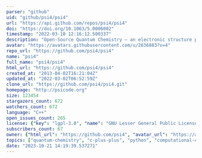 ```yaml
---
parser: "github"
uid: "github/psi4/psi4"
url: "https://api.github.com/repos/psi4/psi4"
doi: "https://doi.org/10.1063/5.0006002"
timestamp: "2022-03-10 12:16:12.500337"
description: "Open-Source Quantum Chemistry – an electronic structure package in C++ driven by Python"
avatar: "https://avatars.githubusercontent.com/u/2636883?v=4"
repo_url: "https://github.com/psi4/psi4"
name: "psi4"
full_name: "psi4/psi4"
html_url: "https://github.com/psi4/psi4"
created_at: "2013-04-02T16:21:04Z"
updated_at: "2022-03-02T06:52:59Z"
clone_url: "https://github.com/psi4/psi4.git"
homepage: "http://psicode.org"
size: 123454
stargazers_count: 672
watchers_count: 672
language: "C++"
open_issues_count: 265
license: {"key": "lgpl-3.0", "name": "GNU Lesser General Public License v3.0", "spdx_id": "LGPL-3.0", "url": "https://api.github.com/licenses/lgpl-3.0", "node_id": "MDc6TGljZW5zZTEy"}
subscribers_count: 67
owner: {"html_url": "https://github.com/psi4", "avatar_url": "https://avatars.githubusercontent.com/u/2636883?v=4", "login": "psi4", "type": "Organization"}
topics: ["quantum-chemistry", "c-plus-plus", "python", "computational-chemistry", "chemistry", "physics"]
date: "2023-10-21 14:19:39.537271"
---
```

